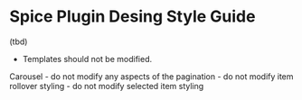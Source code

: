 # Spice Plugin Desing Style Guide
(tbd)

- Templates should not be modified.

Carousel
    -  do not modify any aspects of the pagination
    -  do not modify item rollover styling
    -  do not modify selected item styling
